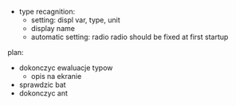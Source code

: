 - type recagnition:
	- setting: displ var, type, unit 
	- display name
	- automatic setting: radio 
radio should be fixed at first startup 

plan:
- dokonczyc ewaluacje typow
	- opis na ekranie
- sprawdzic bat
- dokonczyc ant